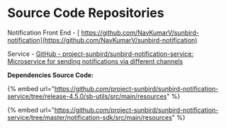 # Source Code Repositories

Notification Front End - [ https://github.com/NavKumarV/sunbird-notification](https://github.com/NavKumarV/sunbird-notification)

Service - [GitHub - project-sunbird/sunbird-notification-service: Microservice for sending notifications via different channels](https://github.com/project-sunbird/sunbird-notification-service)

**Dependencies Source Code:**&#x20;

{% embed url="https://github.com/project-sunbird/sunbird-notification-service/tree/release-4.5.0/sb-utils/src/main/resources" %}

{% embed url="https://github.com/project-sunbird/sunbird-notification-service/tree/master/notification-sdk/src/main/resources" %}
